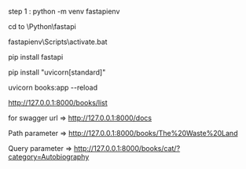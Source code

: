 step 1 : python -m venv fastapienv

cd to \Python\fastapi

fastapienv\Scripts\activate.bat

pip install fastapi

pip install "uvicorn[standard]"

uvicorn books:app --reload

http://127.0.0.1:8000/books/list

for swagger url => http://127.0.0.1:8000/docs

Path parameter => http://127.0.0.1:8000/books/The%20Waste%20Land

Query parameter => http://127.0.0.1:8000/books/cat/?category=Autobiography 
